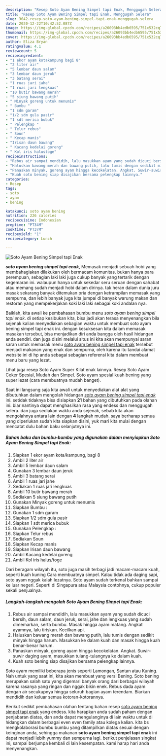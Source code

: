 ```yaml
---
description: "Resep Soto Ayam Bening Simpel tapi Enak, Menggugah Selera"
title: "Resep Soto Ayam Bening Simpel tapi Enak, Menggugah Selera"
slug: 3042-resep-soto-ayam-bening-simpel-tapi-enak-menggugah-selera
date: 2020-12-22T10:42:52.087Z
image: https://img-global.cpcdn.com/recipes/a26093bb4edb6595/751x532cq70/soto-ayam-bening-simpel-tapi-enak-foto-resep-utama.jpg
thumbnail: https://img-global.cpcdn.com/recipes/a26093bb4edb6595/751x532cq70/soto-ayam-bening-simpel-tapi-enak-foto-resep-utama.jpg
cover: https://img-global.cpcdn.com/recipes/a26093bb4edb6595/751x532cq70/soto-ayam-bening-simpel-tapi-enak-foto-resep-utama.jpg
author: Eliza Bryan
ratingvalue: 4.1
reviewcount: 5
recipeingredient:
- "1 ekor ayam kotakampung bagi 8"
- "2 liter air"
- "5 lembar daun salam"
- "3 lembar daun jeruk"
- "3 batang serai"
- "1 ruas jari jahe"
- "1 ruas jari lengkuas"
- "10 butir bawang merah"
- "5 siung bawang putih"
- " Minyak goreng untuk menumis"
- " Bumbu "
- "1 sdm garam"
- "1/2 sdm gula pasir"
- "1 sdt merica bubuk"
- " Pelengkap "
- " Telur rebus"
- " Soun"
- " Kecap manis"
- "Irisan daun bawang"
- " Kacang kedelai goreng"
- " Kol iris halustoge"
recipeinstructions:
- "Rebus air sampai mendidih, lalu masukkan ayam yang sudah dicuci bersih, daun salam, daun jeruk, serai, jahe dan lengkuas yang sudah dimemarkan, serta bumbu. Masak hingga ayam matang. Angkat ayamnya, lalu tiriskan. Kecilkan api."
- "Haluskan bawang merah dan bawang putih, lalu tumis dengan sedikit minyak hingga harum. Masukkan ke dalam kuah dan masak hingga kuah benar-benar harum."
- "Panaskan minyak, goreng ayam hingga kecokelatan. Angkat. Suwir-suwir daging ayam, masukkan tulang-tulangnya ke dalam kuah."
- "Kuah soto bening siap disajikan bersama pelengkap lainnya."
categories:
- Resep
tags:
- soto
- ayam
- bening

katakunci: soto ayam bening 
nutrition: 226 calories
recipecuisine: Indonesian
preptime: "PT34M"
cooktime: "PT37M"
recipeyield: "1"
recipecategory: Lunch

---
```



![Soto Ayam Bening Simpel tapi Enak](https://img-global.cpcdn.com/recipes/a26093bb4edb6595/751x532cq70/soto-ayam-bening-simpel-tapi-enak-foto-resep-utama.jpg)

<b><i>soto ayam bening simpel tapi enak</i></b>, Memasak menjadi sebuah hobi yang membahagiakan dilakukan oleh bermacam komunitas. bukan hanya para perempuan, sebagian laki laki juga cukup banyak yang tertarik dengan kegemaran ini. walaupun hanya untuk sekedar seru seruan dengan sahabat atau memang sudah menjadi hobi dalam dirinya. tak heran dalam dunia juru masak sekarang banyak ditemukan pria dengan ketrampilan memasak yang sempurna, dan lebih banyak juga kita jumpai di banyak warung makan dan restoran yang mempekerjakan koki laki laki sebagai koki andalan nya.

Baiklah, kita awali ke pembahasan bumbu menu <i>soto ayam bening simpel tapi enak</i>. di setiap kesibukan kita, bisa jadi akan terasa menyenangkan bila sejenak kalian menyediakan sebagian waktu untuk membuat soto ayam bening simpel tapi enak ini. dengan kesuksesan kita dalam memasak masakan tersebut, bisa menjadikan diri anda bangga oleh hasil hidangan anda sendiri. dan juga disini melalui situs ini kita akan mempunyai saran saran untuk memasak menu <u>soto ayam bening simpel tapi enak</u> tersebut menjadi makanan yang enak dan sempurna, oleh karena itu tandai alamat website ini di hp anda sebagai sebagian referensi kita dalam membuat menu baru yang lezat.

Lihat juga resep Soto Ayam Super Kilat enak lainnya. Resep Soto Ayam Ceker Spesial, Mudah dan Simpel. Soto ayam spesial kuah bening yang super lezat (cara membuatnya mudah banget).


Saat ini langsung saja kita awali untuk menyediakan alat alat yang dibutuhkan dalam mengolah hidangan <u><i>soto ayam bening simpel tapi enak</i></u> ini. setidak tidaknya bisa disiapkan <b>21</b> bahan yang dibutuhkan pada olahan ini. biar nantinya dapat menghasilkan rasa yang endess dan menggugah selera. dan juga sediakan waktu anda sejenak, sebab kita akan mengolahnya antara lain dengan <b>4</b> langkah mudah. saya berharap semua yang diperlukan sudah kita siapkan disini, yuk mari kita mulai dengan mencatat dulu bahan baku selanjutnya ini.

<!--inarticleads1-->

##### Bahan baku dan bumbu-bumbu yang digunakan dalam menyiapkan Soto Ayam Bening Simpel tapi Enak:

1. Siapkan 1 ekor ayam kota/kampung, bagi 8
1. Ambil 2 liter air
1. Ambil 5 lembar daun salam
1. Gunakan 3 lembar daun jeruk
1. Ambil 3 batang serai
1. Ambil 1 ruas jari jahe
1. Sediakan 1 ruas jari lengkuas
1. Ambil 10 butir bawang merah
1. Sediakan 5 siung bawang putih
1. Gunakan  Minyak goreng untuk menumis
1. Siapkan  Bumbu :
1. Gunakan 1 sdm garam
1. Siapkan 1/2 sdm gula pasir
1. Siapkan 1 sdt merica bubuk
1. Gunakan  Pelengkap :
1. Siapkan  Telur rebus
1. Sediakan  Soun
1. Siapkan  Kecap manis
1. Siapkan Irisan daun bawang
1. Ambil  Kacang kedelai goreng
1. Ambil  Kol iris halus/toge


Dari beragam wilayah itu, soto juga masih terbagi jadi macam-macam kuah, seperti kuah kuning Cara membuatnya simpel. Kalau tidak ada daging sapi, soto ayam nggak kalah lezatnya. Soto ayam sudah terkenal bahkan sampai ke luar negeri. Seperti di Singapura atau Malaysia contohnya, cukup populer sekali penjualnya. 

<!--inarticleads2-->

##### Langkah-langkah mengolah Soto Ayam Bening Simpel tapi Enak:

1. Rebus air sampai mendidih, lalu masukkan ayam yang sudah dicuci bersih, daun salam, daun jeruk, serai, jahe dan lengkuas yang sudah dimemarkan, serta bumbu. Masak hingga ayam matang. Angkat ayamnya, lalu tiriskan. Kecilkan api.
1. Haluskan bawang merah dan bawang putih, lalu tumis dengan sedikit minyak hingga harum. Masukkan ke dalam kuah dan masak hingga kuah benar-benar harum.
1. Panaskan minyak, goreng ayam hingga kecokelatan. Angkat. Suwir-suwir daging ayam, masukkan tulang-tulangnya ke dalam kuah.
1. Kuah soto bening siap disajikan bersama pelengkap lainnya.


Soto ayam memiliki beberapa jenis seperti Lamongan, Santan atau Kuning. Nah untuk yang saat ini, kita akan membuat yang versi Bening. Soto bening merupakan salah satu yang digemari banyak orang dari berbagai wilayah karena rasanya yang ringan dan nggak bikin enek. Rebus dada ayam dengan air secukupnya hingga seluruh bagian ayam terendam. Biarkan mendidih dan keluar semua kotoran-kotorannya. 

Berikut sedikit pembahasan olahan tentang bahan resep <u>soto ayam bening simpel tapi enak</u> yang endess. kita harapkan anda sudah paham dengan penjabaran diatas, dan anda dapat mengulanginya di lain waktu untuk di hidangkan dalam berbagai even even family atau kolega kalian. kita bs mengkolaborasi bumbu bumbu yang ditampilkan diatas sesuai dengan keinginan anda, sehingga makanan <b>soto ayam bening simpel tapi enak</b> ini dapat menjadi lebih yummy dan sempurna lagi. berikut penjelasan singkat ini, sampai berjumpa kembali di lain kesempatan. kami harap hari anda menyenangkan.
